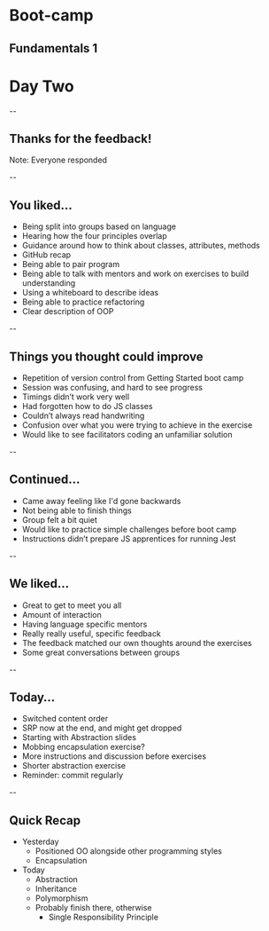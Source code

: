 # Boot-camp
## Fundamentals 1
# Day Two

--

## Thanks for the feedback!

Note: Everyone responded

--

## You liked…

+ Being split into groups based on language
+ Hearing how the four principles overlap
+ Guidance around how to think about classes, attributes, methods
+ GitHub recap
+ Being able to pair program
+ Being able to talk with mentors and work on exercises to build understanding
+ Using a whiteboard to describe ideas
+ Being able to practice refactoring
+ Clear description of OOP

--

## Things you thought could improve

+ Repetition of version control from Getting Started boot camp
+ Session was confusing, and hard to see progress
+ Timings didn’t work very well
+ Had forgotten how to do JS classes
+ Couldn’t always read handwriting
+ Confusion over what you were trying to achieve in the exercise
+ Would like to see facilitators coding an unfamiliar solution

--

## Continued…

+ Came away feeling like I'd gone backwards
+ Not being able to finish things
+ Group felt a bit quiet
+ Would like to practice simple challenges before boot camp
+ Instructions didn’t prepare JS apprentices for running Jest

--

## We liked…

+ Great to get to meet you all
+ Amount of interaction
+ Having language specific mentors
+ Really really useful, specific feedback
+ The feedback matched our own thoughts around the exercises
+ Some great conversations between groups

--

## Today…

+ Switched content order
+ SRP now at the end, and might get dropped
+ Starting with Abstraction slides
+ Mobbing encapsulation exercise?
+ More instructions and discussion before exercises
+ Shorter abstraction exercise
+ Reminder: commit regularly

--

## Quick Recap

+ Yesterday
    + Positioned OO alongside other programming styles
    + Encapsulation
+ Today
    + Abstraction
    + Inheritance
    + Polymorphism
    * Probably finish there, otherwise
        * Single Responsibility Principle
